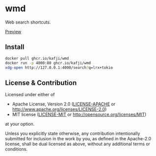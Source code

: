# wmd

Web search shortcuts.

[Preview](https://user-images.githubusercontent.com/1842143/129476952-448f82f3-a48d-4bd1-9e2e-d9d2328de5cf.mp4)

## Install

```bash
docker pull ghcr.io/kafji/wmd
docker run -p 4000:80 ghcr.io/kafji/wmd
xdg-open http://127.0.0.1:4000/search?q=lrx+tokio
```

## License & Contribution

Licensed under either of

* Apache License, Version 2.0
  ([LICENSE-APACHE](LICENSE-APACHE) or http://www.apache.org/licenses/LICENSE-2.0)
* MIT license
  ([LICENSE-MIT](LICENSE-MIT) or http://opensource.org/licenses/MIT)

at your option.

Unless you explicitly state otherwise, any contribution intentionally submitted
for inclusion in the work by you, as defined in the Apache-2.0 license, shall be
dual licensed as above, without any additional terms or conditions.
